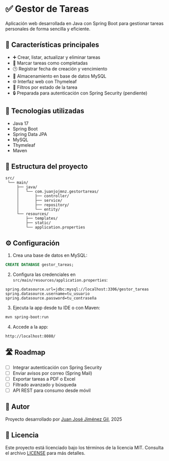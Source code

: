 # ✅ Gestor de Tareas

Aplicación web desarrollada en Java con Spring Boot para gestionar tareas personales de forma sencilla y eficiente.

## 🧩 Características principales

- ➕ Crear, listar, actualizar y eliminar tareas
- 📌 Marcar tareas como completadas
- 🕒 Registrar fecha de creación y vencimiento
- 💾 Almacenamiento en base de datos MySQL
- 🌐 Interfaz web con Thymeleaf
- 🔎 Filtros por estado de la tarea
- 🔒 Preparada para autenticación con Spring Security (pendiente)

## 🧪 Tecnologías utilizadas

- Java 17
- Spring Boot
- Spring Data JPA
- MySQL
- Thymeleaf
- Maven

## 📂 Estructura del proyecto

```
src/
 └── main/
     ├── java/
     │   └── com.juanjojmnz.gestortareas/
     │       ├── controller/
     │       ├── service/
     │       ├── repository/
     │       └── entity/
     └── resources/
         ├── templates/
         ├── static/
         └── application.properties
```

## ⚙️ Configuración

1. Crea una base de datos en MySQL:
```sql
CREATE DATABASE gestor_tareas;
```

2. Configura las credenciales en `src/main/resources/application.properties`:
```properties
spring.datasource.url=jdbc:mysql://localhost:3306/gestor_tareas
spring.datasource.username=tu_usuario
spring.datasource.password=tu_contraseña
```

3. Ejecuta la app desde tu IDE o con Maven:
```bash
mvn spring-boot:run
```

4. Accede a la app:
```
http://localhost:8080/
```

## 🛣️ Roadmap

- [ ] Integrar autenticación con Spring Security
- [ ] Enviar avisos por correo (Spring Mail)
- [ ] Exportar tareas a PDF o Excel
- [ ] Filtrado avanzado y búsqueda
- [ ] API REST para consumo desde móvil

## 🙋 Autor

Proyecto desarrollado por [Juan José Jiménez Gil](https://github.com/JuanjoJmnz), 2025

## 📄 Licencia

Este proyecto está licenciado bajo los términos de la licencia MIT. Consulta el archivo [LICENSE](LICENSE) para más detalles.
